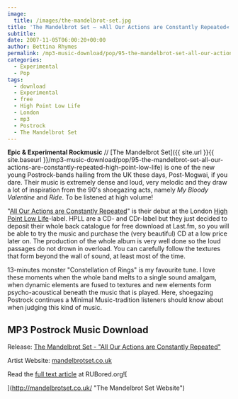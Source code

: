 ```yaml
---
image:
  title: /images/the-mandelbrot-set.jpg
title: 'The Mandelbrot Set – »All Our Actions are Constantly Repeated« (High Point Low Life)'
subtitle: 
date: 2007-11-05T06:00:20+00:00
author: Bettina Rhymes
permalink: /mp3-music-download/pop/95-the-mandelbrot-set-all-our-actions-are-constantly-repeated-high-point-low-life
categories:
  - Experimental
  - Pop
tags:
  - download
  - Experimental
  - free
  - High Point Low Life
  - London
  - mp3
  - Postrock
  - The Mandelbrot Set
---
```

**Epic & Experimental Rockmusic** // [The Mandelbrot Set]({{ site.url }}{{ site.baseurl }}/mp3-music-download/pop/95-the-mandelbrot-set-all-our-actions-are-constantly-repeated-high-point-low-life) is one of the new young Postrock-bands hailing from the UK these days, Post-Mogwai, if you dare. Their music is extremely dense and loud, very melodic and they draw a lot of inspiration from the 90's shoegazing acts, namely _My Bloody Valentine_ and _Ride_. To be listened at high volume!<!--more-->

"[All Our Actions are Constantly Repeated](http://www.last.fm/music/Mandelbrot+Set/All+Our+Actions+Are+Constantly+Repeated "All Our Actions are Constantly Repeated @ Last.fm")" is their debut at the London [High Point Low Life](http://highpointlowlife.com/ "High Point Low Life Website")-label. HPLL are a CD- and CDr-label but they just decided to deposit their whole back catalogue for free download at Last.fm, so you will be able to try the music and purchase the (very beautiful) CD at a low price later on. The production of the whole album is very well done so the loud passages do not drown in overload. You can carefully follow the textures that form beyond the wall of sound, at least most of the time.

13-minutes monster "Constellation of Rings" is my favourite tune. I love these moments when the whole band melts to a single sound amalgam, when dynamic elements are fused to textures and new elements form psycho-acoustical beneath the music that is played. Here, shoegazing Postrock continues a Minimal Music-tradition listeners should know about when judging this kind of music.

## MP3 Postrock Music Download

Release: [The Mandelbrot Set - "All Our Actions are Constantly Repeated"](http://www.last.fm/music/Mandelbrot+Set/All+Our+Actions+Are+Constantly+Repeated "All Our Actions are Constantly Repeated @ Last.fm")
  
Artist Website: [mandelbrotset.co.uk](http://mandelbrotset.co.uk/ "The Mandelbrot Set Website")

Read the [full text article](http://rubored.wordpress.com/2007/10/28/the-mandelbrot-set-all-our-actions-are-constantly-repeated-high-point-low-life/ "Full Text Article @ RUBored.org") at RUBored.org![
  
](http://mandelbrotset.co.uk/ "The Mandelbrot Set Website")